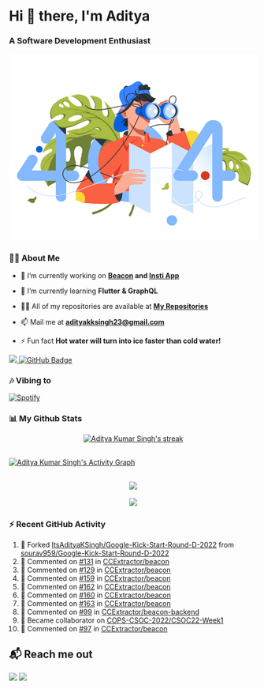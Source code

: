 <h1 align="left"> Hi 👋 there, I'm Aditya</h1>
<!-- <p align="center">
    
[![Typing SVG](https://readme-typing-svg.herokuapp.com?color=%2336BCF7&size=40&center=true&lines=Hi+There!;I'm+Aditya)](https://git.io/typing-svg)
    
</p> -->
<h3 align="left">A Software Development Enthusiast</h3>
<img src="./aditya-home.jpg" />

### 🙋‍♂️ About Me

- 🔭 I’m currently working on **[Beacon](https://github.com/CCExtractor/beacon) and [Insti App](https://github.com/IIT-BHU-InstiApp/IIT-BHU-app)**

- 🌱 I’m currently learning **Flutter & GraphQL**

- 👨‍💻 All of my repositories are available at **[My Repositories](https://github.com/ItsAdityaKSingh?tab=repositories)**

- 📫 Mail me at **adityakksingh23@gmail.com**

- ⚡ Fun fact **Hot water will turn into ice faster than cold water!**


<p align="left">
<a href="https://github.com/ItsAdityaKSingh/github-profile-views-counter">
    <img src="https://komarev.com/ghpvc/?username=itsadityaksingh">
</a> <a href="https://github.com/itsadityaksingh?tab=followers"><img src="https://img.shields.io/github/followers/itsadityaksingh?label=Followers&style=social" alt="GitHub Badge"></a>
</p>
  
### 🎶 Vibing to
[![Spotify](https://spotify-live.vercel.app/api/spotify)](https://open.spotify.com/artist/6VuMaDnrHyPL1p4EHjYLi7?si=3cl_3ZkyRLWj-AUGzT867g)

### 📊 My Github Stats
<!-- [![𝚝𝚛𝚘𝚙𝚑𝚢](https://github-profile-trophy.vercel.app/?username=ItsAdityaKSingh&column=8&margin-w=15&margin-h=15&no-bg=true&no-frame=true&theme=juicyfresh)](https://github.com/ItsAdityaKSingh)

<p align="center">
  <a>
    <img height="150" width="150" src="https://github.com/JayantGoel001/JayantGoel001/blob/master/PNG/left.png">
    <img align="center" src="https://github-readme-streak-stats.herokuapp.com/?user=ItsAdityaKSingh&theme=dark&hide_border=true"/>
    <img height="150" width="150" src="https://github.com/JayantGoel001/JayantGoel001/blob/master/PNG/right.png">
  </a>
</p> -->

<p align="center">
    <a href="https://github.com/SubhamRaoniar28/github-readme-streak-stats">
        <img title="🔥 Get streak stats for your profile at git.io/streak-stats" alt="Aditya Kumar Singh's streak" src="https://github-readme-streak-stats.herokuapp.com/?user=ItsAdityaKSingh&theme=highcontrast&hide_border=true&background=0D1117"/>
    </a>
</p>



<br/>
<a href="https://github.com/kailash360/github-readme-activity-graph"><img alt="Aditya Kumar Singh's Activity Graph" src="https://activity-graph.herokuapp.com/graph?username=itsadityaksingh&bg_color=0D1117&color=FF8539&line=FF8539&point=FFFFFF&hide_border=true" /></a>
<br/>
<br/>
<p align="center"><img src="https://github-readme-stats.vercel.app/api/top-langs/?username=itsadityaksingh&layout=compact"/></p>
<p align="center"><img src="https://github-readme-stats.vercel.app/api?username=ItsAdityaKSingh&show_icons=true&theme=swift" /></p>

### ⚡ Recent GitHub Activity
<!--RECENT_ACTIVITY:start-->
1. 🔱 Forked [ItsAdityaKSingh/Google-Kick-Start-Round-D-2022](https://github.com/ItsAdityaKSingh/Google-Kick-Start-Round-D-2022) from [sourav959/Google-Kick-Start-Round-D-2022](https://github.com/sourav959/Google-Kick-Start-Round-D-2022)
2. 💬 Commented on [#131](https://github.com/CCExtractor/beacon/issues/131#issuecomment-1174717161) in [CCExtractor/beacon](https://github.com/CCExtractor/beacon)
3. 💬 Commented on [#129](https://github.com/CCExtractor/beacon/issues/129#issuecomment-1174714772) in [CCExtractor/beacon](https://github.com/CCExtractor/beacon)
4. 💬 Commented on [#159](https://github.com/CCExtractor/beacon/issues/159#issuecomment-1173405582) in [CCExtractor/beacon](https://github.com/CCExtractor/beacon)
5. 💬 Commented on [#162](https://github.com/CCExtractor/beacon/issues/162#issuecomment-1173404778) in [CCExtractor/beacon](https://github.com/CCExtractor/beacon)
6. 💬 Commented on [#160](https://github.com/CCExtractor/beacon/issues/160#issuecomment-1173404114) in [CCExtractor/beacon](https://github.com/CCExtractor/beacon)
7. 💬 Commented on [#163](https://github.com/CCExtractor/beacon/issues/163#issuecomment-1173399189) in [CCExtractor/beacon](https://github.com/CCExtractor/beacon)
8. 💬 Commented on [#99](https://github.com/CCExtractor/beacon-backend/pull/99#issuecomment-1167131469) in [CCExtractor/beacon-backend](https://github.com/CCExtractor/beacon-backend)
9. 🤝 Became collaborator on [COPS-CSOC-2022/CSOC22-Week1](https://github.com/COPS-CSOC-2022/CSOC22-Week1)
10. 💬 Commented on [#97](https://github.com/CCExtractor/beacon/pull/97#issuecomment-1165657503) in [CCExtractor/beacon](https://github.com/CCExtractor/beacon)
<!--RECENT_ACTIVITY:end-->



## 📬 Reach me out
<p align="left">
<a href = "https://www.linkedin.com/in/itsadityaksingh/"><img src="https://img.icons8.com/fluent/48/000000/linkedin.png"/></a>
<a href = "https://www.instagram.com/itsadityaksingh/"><img src="https://img.icons8.com/fluent/48/000000/instagram-new.png"/></a>
</p>
